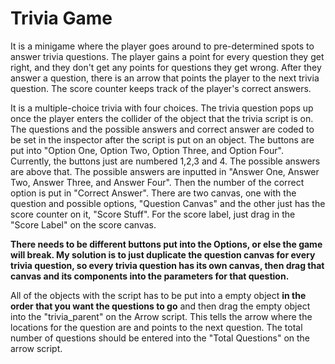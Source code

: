 # Trivia Game

It is a minigame where the player goes around to pre-determined spots to answer trivia questions. The player gains a point for every question they get right, and they don't get any points for questions they get wrong. After they answer a question, there is an arrow that points the player to the next trivia question. The score counter keeps track of the player's correct answers. 



It is a multiple-choice trivia with four choices. The trivia question pops up once the player enters the collider of the object that the trivia script is on. The questions and the possible answers and correct answer are coded to be set in the inspector after the script is put on an object. The buttons are put into "Option One, Option Two, Option Three, and Option Four". Currently, the buttons just are numbered 1,2,3 and 4. The possible answers are above that. The possible answers are inputted in "Answer One, Answer Two, Answer Three, and Answer Four". Then the number of the correct option is put in "Correct Answer". There are two canvas, one with the question and possible options, "Question Canvas" and the other just has the score counter on it, "Score Stuff".  For the score label, just drag in the "Score Label" on the score canvas.

**There needs to be different buttons put into the Options, or else the game will break. My solution is to just duplicate the question canvas for every trivia question, so every trivia question has its own canvas, then drag that canvas and its components into the parameters for that question.**

All of the objects with the script has to be put into a empty object **in the order that you want the questions to go** and then drag the empty object into the "trivia_parent" on the Arrow script. This tells the arrow where the locations for the question are and points to the next question. The total number of questions should be entered into the "Total Questions" on the arrow script. 